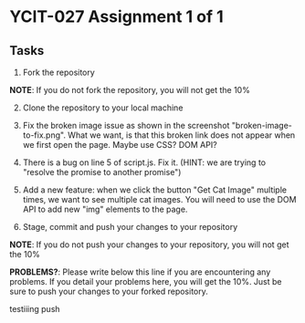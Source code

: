 # YCIT-027 Assignment 1 of 1

## Tasks

1. Fork the repository

**NOTE**: If you do not fork the repository, you will not get the 10%

2. Clone the repository to your local machine

3. Fix the broken image issue as shown in the screenshot "broken-image-to-fix.png". What we want, is that this broken link does not appear when we first open the page. Maybe use CSS? DOM API?

4. There is a bug on line 5 of script.js. Fix it. (HINT: we are trying to "resolve the promise to another promise")

5. Add a new feature: when we click the button "Get Cat Image" multiple times, we want to see multiple cat images. You will need to use the DOM API to add new "img" elements to the page.

6. Stage, commit and push your changes to your repository

**NOTE**: If you do not push your changes to your repository, you will not get the 10%

**PROBLEMS?**: Please write below this line if you are encountering any problems. If you detail your problems here, you will get the 10%. Just be sure to push your changes to your forked repository.


testiiing push